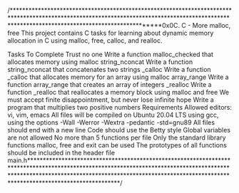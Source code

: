 /**********************************************************************************************************************************************************************************************0x0C. C - More malloc, free
This project contains C tasks for learning about dynamic memory allocation in C using malloc, free, calloc, and realloc.

Tasks To Complete
Trust no one
Write a function malloc_checked that allocates memory using malloc
string_nconcat
Write a function string_nconcat that concatenates two strings
_calloc
Write a function _calloc that allocates memory for an array using malloc
array_range
Write a function array_range that creates an array of integers
_realloc
Write a function _realloc that reallocates a memory block using malloc and free
We must accept finite disappointment, but never lose infinite hope
Write a program that multiplies two positive numbers
Requirements
Allowed editors: vi, vim, emacs
All files will be compiled on Ubuntu 20.04 LTS using gcc, using the options -Wall -Werror -Wextra -pedantic -std=gnu89
All files should end with a new line
Code should use the Betty style
Global variables are not allowed
No more than 5 functions per file
Only the standard library functions malloc, free and exit can be used
The prototypes of all functions should be included in the header file main.h***************************************************************************************************************************************************************************************************************************************************/
